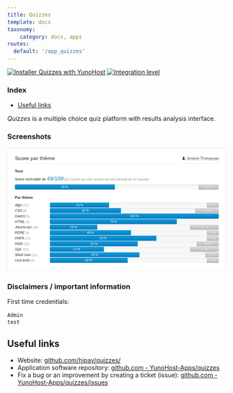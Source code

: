 ```yaml
---
title: Quizzes
template: docs
taxonomy:
    category: docs, apps
routes:
  default: '/app_quizzes'
---
```


[![Installer Quizzes with YunoHost](https://install-app.yunohost.org/install-with-yunohost.svg)](https://install-app.yunohost.org/?app=quizzes) [![Integration level](https://dash.yunohost.org/integration/quizzes.svg)](https://dash.yunohost.org/appci/app/quizzes)

### Index

- [Useful links](#useful-links)

*Quizzes* is a multiple choice quiz platform with results analysis interface.

### Screenshots

![Screenshot of Quizzes](https://github.com/YunoHost-Apps/quizzes_ynh/blob/master/doc/screenshots/score_par_theme.png)

### Disclaimers / important information

First time credentials: 

```
Admin
test
```

## Useful links

+ Website: [github.com/hipay/quizzes/](https://github.com/hipay/quizzes/)
+ Application software repository: [github.com - YunoHost-Apps/quizzes](https://github.com/YunoHost-Apps/quizzes_ynh)
+ Fix a bug or an improvement by creating a ticket (issue): [github.com - YunoHost-Apps/quizzes/issues](https://github.com/YunoHost-Apps/quizzes_ynh/issues)

